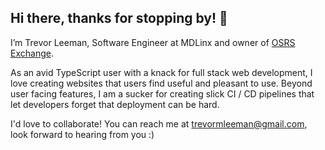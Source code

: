 ## Hi there, thanks for stopping by! 👋 

I’m Trevor Leeman, Software Engineer at MDLinx and owner of [OSRS Exchange](https://www.osrs.exchange).

As an avid TypeScript user with a knack for full stack web development, I love creating websites that users find useful and pleasant to use. Beyond user facing features, I am a sucker for creating slick CI / CD pipelines that let developers forget that deployment can be hard.

I'd love to collaborate! You can reach me at trevormleeman@gmail.com, look forward to hearing from you :)
